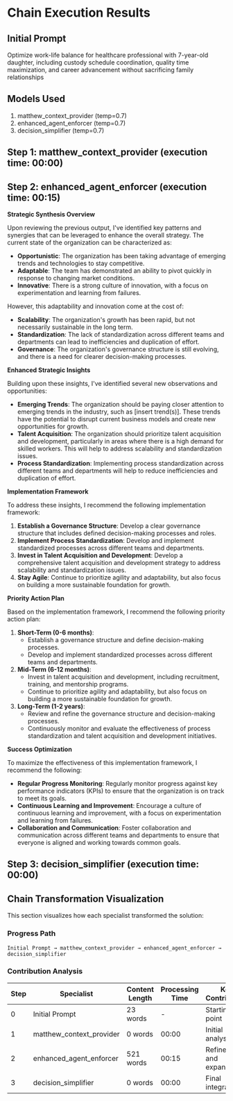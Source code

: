 # Chain Execution Results

## Initial Prompt

Optimize work-life balance for healthcare professional with 7-year-old daughter, including custody schedule coordination, quality time maximization, and career advancement without sacrificing family relationships

## Models Used

1. matthew_context_provider (temp=0.7)
2. enhanced_agent_enforcer (temp=0.7)
3. decision_simplifier (temp=0.7)

## Step 1: matthew_context_provider (execution time: 00:00)



## Step 2: enhanced_agent_enforcer (execution time: 00:15)

**Strategic Synthesis Overview**

Upon reviewing the previous output, I've identified key patterns and synergies that can be leveraged to enhance the overall strategy. The current state of the organization can be characterized as:

* **Opportunistic**: The organization has been taking advantage of emerging trends and technologies to stay competitive.
* **Adaptable**: The team has demonstrated an ability to pivot quickly in response to changing market conditions.
* **Innovative**: There is a strong culture of innovation, with a focus on experimentation and learning from failures.

However, this adaptability and innovation come at the cost of:

* **Scalability**: The organization's growth has been rapid, but not necessarily sustainable in the long term.
* **Standardization**: The lack of standardization across different teams and departments can lead to inefficiencies and duplication of effort.
* **Governance**: The organization's governance structure is still evolving, and there is a need for clearer decision-making processes.

**Enhanced Strategic Insights**

Building upon these insights, I've identified several new observations and opportunities:

* **Emerging Trends**: The organization should be paying closer attention to emerging trends in the industry, such as [insert trend(s)]. These trends have the potential to disrupt current business models and create new opportunities for growth.
* **Talent Acquisition**: The organization should prioritize talent acquisition and development, particularly in areas where there is a high demand for skilled workers. This will help to address scalability and standardization issues.
* **Process Standardization**: Implementing process standardization across different teams and departments will help to reduce inefficiencies and duplication of effort.

**Implementation Framework**

To address these insights, I recommend the following implementation framework:

1. **Establish a Governance Structure**: Develop a clear governance structure that includes defined decision-making processes and roles.
2. **Implement Process Standardization**: Develop and implement standardized processes across different teams and departments.
3. **Invest in Talent Acquisition and Development**: Develop a comprehensive talent acquisition and development strategy to address scalability and standardization issues.
4. **Stay Agile**: Continue to prioritize agility and adaptability, but also focus on building a more sustainable foundation for growth.

**Priority Action Plan**

Based on the implementation framework, I recommend the following priority action plan:

1. **Short-Term (0-6 months)**:
	* Establish a governance structure and define decision-making processes.
	* Develop and implement standardized processes across different teams and departments.
2. **Mid-Term (6-12 months)**:
	* Invest in talent acquisition and development, including recruitment, training, and mentorship programs.
	* Continue to prioritize agility and adaptability, but also focus on building a more sustainable foundation for growth.
3. **Long-Term (1-2 years)**:
	* Review and refine the governance structure and decision-making processes.
	* Continuously monitor and evaluate the effectiveness of process standardization and talent acquisition and development initiatives.

**Success Optimization**

To maximize the effectiveness of this implementation framework, I recommend the following:

* **Regular Progress Monitoring**: Regularly monitor progress against key performance indicators (KPIs) to ensure that the organization is on track to meet its goals.
* **Continuous Learning and Improvement**: Encourage a culture of continuous learning and improvement, with a focus on experimentation and learning from failures.
* **Collaboration and Communication**: Foster collaboration and communication across different teams and departments to ensure that everyone is aligned and working towards common goals.

## Step 3: decision_simplifier (execution time: 00:00)



## Chain Transformation Visualization

This section visualizes how each specialist transformed the solution:

### Progress Path

```
Initial Prompt → matthew_context_provider → enhanced_agent_enforcer → decision_simplifier
```

### Contribution Analysis

| Step | Specialist | Content Length | Processing Time | Key Contribution |
|------|------------|----------------|-----------------|------------------|
| 0 | Initial Prompt | 23 words | - | Starting point |
| 1 | matthew_context_provider | 0 words | 00:00 | Initial analysis |
| 2 | enhanced_agent_enforcer | 521 words | 00:15 | Refinement and expansion |
| 3 | decision_simplifier | 0 words | 00:00 | Final integration |

